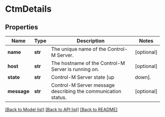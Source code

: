# CtmDetails

## Properties
Name | Type | Description | Notes
------------ | ------------- | ------------- | -------------
**name** | **str** | The unique name of the Control-M Server. | [optional] 
**host** | **str** | The hostname of the Control-M Server is running on. | [optional] 
**state** | **str** | Control-M Server state [up|down]. | [optional] 
**message** | **str** | Control-M Server message describing the communication status. | [optional] 

[[Back to Model list]](../README.md#documentation-for-models) [[Back to API list]](../README.md#documentation-for-api-endpoints) [[Back to README]](../README.md)


